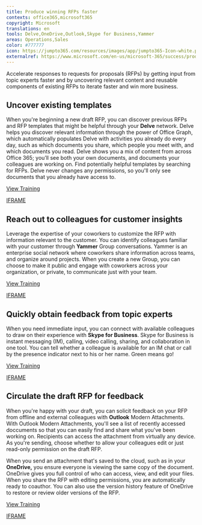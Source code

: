 ```yaml
---
title: Produce winning RFPs faster
contexts: office365,microsoft365
copyright: Microsoft
translations: en
tools: Delve,OneDrive,Outlook,Skype for Business,Yammer
areas: Operations,Sales 
color: #777777
icon: https://jumpto365.com/resources/images/app/jumpto365-Icon-white.png
externalref: https://www.microsoft.com/en-us/microsoft-365/success/productivitylibrary/produce-winning-rfps-faster
---
```

Accelerate responses to requests for proposals (RFPs) by getting input from topic experts faster and by uncovering relevant content and reusable components of existing RFPs to iterate faster and win more business.


## Uncover existing templates

When you're beginning a new draft RFP, you can discover previous RFPs and RFP templates that might be helpful through your **Delve** network. Delve helps you discover relevant information through the power of Office Graph, which automatically populates Delve with activities you already do every day, such as which documents you share, which people you meet with, and which documents you read. Delve shows you a mix of content from across Office 365; you’ll see both your own documents, and documents your colleagues are working on. Find potentially helpful templates by searching for RFPs. Delve never changes any permissions, so you'll only see documents that you already have access to. 

[View Training](https://support.office.com/en-US/article/What-is-Office-Delve-1315665a-c6af-4409-a28d-49f8916878ca)

[IFRAME](https://www.microsoft.com/en-us/videoplayer/embed/RE1TjR0)

## Reach out to colleagues for customer insights

Leverage the expertise of your coworkers to customize the RFP with information relevant to the customer. You can identify colleagues familiar with your customer through **Yammer** Group conversations. Yammer is an enterprise social network where coworkers share information across teams, and organize around projects. When you create a new Group, you can choose to make it public and engage with coworkers across your organization, or private, to communicate just with your team.

[View Training](https://support.office.com/en-us/article/Roll-out-a-successful-Yammer-network-a19aedab-6dc8-44b1-a8c3-72c38abf18b4)

[IFRAME](https://www.microsoft.com/en-us/videoplayer/embed/RE1UEYC)

## Quickly obtain feedback from topic experts

When you need immediate input, you can connect with available colleagues to draw on their experience with **Skype for Business**. Skype for Business is instant messaging (IM), calling, video calling, sharing, and collaboration in one tool. You can tell whether a colleague is available for an IM chat or call by the presence indicator next to his or her name. Green means go!

[View Training](https://support.office.com/en-US/article/Skype-for-Business-2016-training-eb2081bc-fd0a-4eda-94da-5a39f369ee74)

[IFRAME](https://www.microsoft.com/en-us/videoplayer/embed/RE1UKai)

## Circulate the draft RFP for feedback

When you're happy with your draft, you can solicit feedback on your RFP from offline and external colleagues with **Outlook** Modern Attachments. With Outlook Modern Attachments, you'll see a list of recently accessed doccuments so that you can easily find and share what you've been working on. Recipients can access the attachment from virtually any device. As you're sending, choose whether to allow your colleagues edit or just read-only permission on the draft RFP. 

When you send an attachment that's saved to the cloud, such as in your **OneDrive,** you ensure everyone is viewing the same copy of the document. OneDrive gives you full control of who can access, view, and edit your files. When you share the RFP with editing permissions, you are automatically ready to coauthor. You can also use the version history feature of OneDrive to restore or review older versions of the RFP.

[View Training](https://support.office.com/en-US/article/Smarter-attachments-1640e4ed-5322-4145-8798-cbf16ca3773e)

[IFRAME](https://www.microsoft.com/en-us/videoplayer/embed/RE1UHCO)

